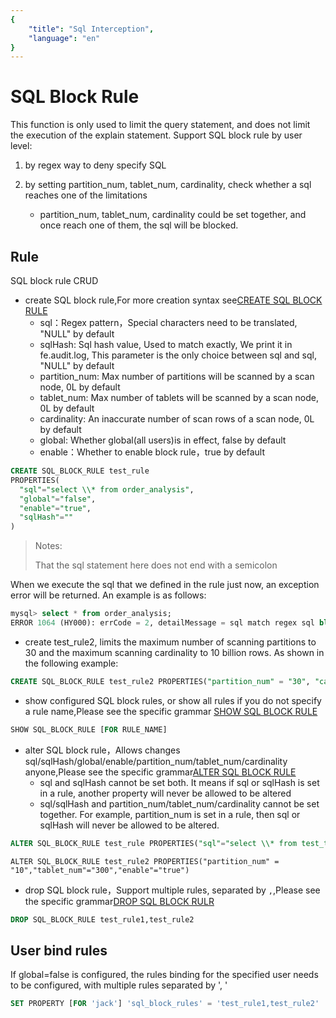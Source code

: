 ```yaml
---
{
    "title": "Sql Interception",
    "language": "en"
}
---
```


# SQL Block Rule

This function is only used to limit the query statement, and does not limit the execution of the explain statement.
Support SQL block rule by user level:

1. by regex way to deny specify SQL

2. by setting partition_num, tablet_num, cardinality, check whether a sql reaches one of the limitations
    - partition_num, tablet_num, cardinality could be set together, and once reach one of them, the sql will be blocked.

## Rule

SQL block rule CRUD
- create SQL block rule,For more creation syntax see[CREATE SQL BLOCK RULE](../sql-manual/sql-reference/Data-Definition-Statements/Create/CREATE-SQL-BLOCK-RULE.md)
    - sql：Regex pattern，Special characters need to be translated, "NULL" by default
    - sqlHash: Sql hash value, Used to match exactly, We print it in fe.audit.log, This parameter is the only choice between sql and sql, "NULL" by default
    - partition_num: Max number of partitions will be scanned by a scan node, 0L by default
    - tablet_num: Max number of tablets will be scanned by a scan node, 0L by default
    - cardinality: An inaccurate number of scan rows of a scan node, 0L by default
    - global: Whether global(all users)is in effect, false by default
    - enable：Whether to enable block rule，true by default
```sql
CREATE SQL_BLOCK_RULE test_rule 
PROPERTIES(
  "sql"="select \\* from order_analysis",
  "global"="false",
  "enable"="true",
  "sqlHash"=""
)
```
> Notes:
>
> That the sql statement here does not end with a semicolon

When we execute the sql that we defined in the rule just now, an exception error will be returned. An example is as follows:

```sql
mysql> select * from order_analysis;
ERROR 1064 (HY000): errCode = 2, detailMessage = sql match regex sql block rule: order_analysis_rule
```

- create test_rule2, limits the maximum number of scanning partitions to 30 and the maximum scanning cardinality to 10 billion rows. As shown in the following example:
```sql
CREATE SQL_BLOCK_RULE test_rule2 PROPERTIES("partition_num" = "30", "cardinality"="10000000000","global"="false","enable"="true")
```

- show configured SQL block rules, or show all rules if you do not specify a rule name,Please see the specific grammar [SHOW SQL BLOCK RULE](../sql-manual/sql-reference/Show-Statements/SHOW-SQL-BLOCK-RULE.md)

```sql
SHOW SQL_BLOCK_RULE [FOR RULE_NAME]
```
- alter SQL block rule，Allows changes sql/sqlHash/global/enable/partition_num/tablet_num/cardinality anyone,Please see the specific grammar[ALTER SQL BLOCK  RULE](../sql-manual/sql-reference/Data-Definition-Statements/Alter/ALTER-SQL-BLOCK-RULE.md)
    - sql and sqlHash cannot be set both. It means if sql or sqlHash is set in a rule, another property will never be allowed to be altered
    - sql/sqlHash and partition_num/tablet_num/cardinality cannot be set together. For example, partition_num is set in a rule, then sql or sqlHash will never be allowed to be altered.
```sql
ALTER SQL_BLOCK_RULE test_rule PROPERTIES("sql"="select \\* from test_table","enable"="true")
```

```
ALTER SQL_BLOCK_RULE test_rule2 PROPERTIES("partition_num" = "10","tablet_num"="300","enable"="true")
```

- drop SQL block rule，Support multiple rules, separated by `,`,Please see the specific grammar[DROP SQL BLOCK RULR](../sql-manual/sql-reference/Data-Definition-Statements/Drop/DROP-SQL-BLOCK-RULE.md)
```sql
DROP SQL_BLOCK_RULE test_rule1,test_rule2
```

## User bind rules
If global=false is configured, the rules binding for the specified user needs to be configured, with multiple rules separated by ', '
```sql
SET PROPERTY [FOR 'jack'] 'sql_block_rules' = 'test_rule1,test_rule2'
```

